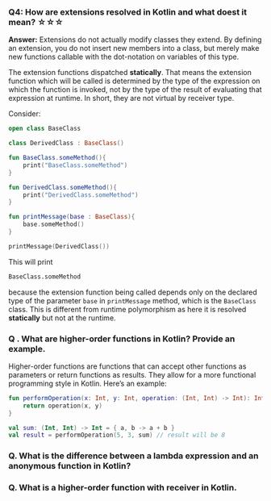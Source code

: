 ### Q4: How are extensions resolved in Kotlin and what doest it mean? ☆☆☆

**Answer:**
Extensions do not actually modify classes they extend. By defining an extension, you do not insert new members into a class, but merely make new functions callable with the dot-notation on variables of this type.

The extension functions dispatched **statically**. That means the extension function which will be called is determined by the type of the expression on which the function is invoked, not by the type of the result of evaluating that expression at runtime. In short, they are not virtual by receiver type.

Consider:
```kotlin
open class BaseClass

class DerivedClass : BaseClass()

fun BaseClass.someMethod(){
    print("BaseClass.someMethod")
}

fun DerivedClass.someMethod(){
    print("DerivedClass.someMethod")
}

fun printMessage(base : BaseClass){
    base.someMethod()
}

printMessage(DerivedClass())
```

This will print 

```sh
BaseClass.someMethod
```

because the extension function being called depends only on the declared type of the parameter `base` in `printMessage` method, which is the `BaseClass` class. This is different from runtime polymorphism as here it is resolved **statically** but not at the runtime.

### Q . What are higher-order functions in Kotlin? Provide an example.
Higher-order functions are functions that can accept other functions as parameters or return functions as results. They allow for a more functional programming style in Kotlin. Here’s an example:
```Kotlin
fun performOperation(x: Int, y: Int, operation: (Int, Int) -> Int): Int {
    return operation(x, y)
}
```

```Kotlin
val sum: (Int, Int) -> Int = { a, b -> a + b }
val result = performOperation(5, 3, sum) // result will be 8
```

### Q. What is the difference between a lambda expression and an anonymous function in Kotlin?


### Q. What is a higher-order function with receiver in Kotlin.